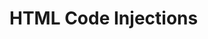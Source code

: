 # HTML Code Injections

## <script>
Use the `<script>` tag in the header to encapsulate or reference to the external JS file. 

### HTML Inline
```
<head> 
  <script> 
    function fingerScan(x) { 
      if (x == 1) { 
        $("#finger1").show(); 
      } 
    } 
  </script> 
</head> 
```

### External JavaScript File
```
<head> 
  <script src="resources/js/sop-controller.js"></script> 
  <script src="resources/js/donor-bus-logic.js"></script> 
</head>
```

# Functions
## Dynamic Functions 
`this["function_name_as_a_string"](parameters);`

## Arrow Functions 
`const variable_name = (parameters) => { your_code_here };`

## Anonymous Functions 
`const variable_name = function(parameters) { your_code_here }`

# Console
## Logging Hacks
https://www.sitepoint.com/beyond-console-log-level-up-your-debugging-skills/ 

# Comments
https://en.wikipedia.org/wiki/JSDoc

```
/**
 * Returns x raised to the n-th power.
 *
 * @param {number} x The number to raise.
 * @param {number} n The power, must be a natural number.
 * @return {number} x raised to the n-th power.
 */
function pow(x, n) {
  ...
}
```

# HTTP Requests
```
const baseURL = 'https://example.com/rest/api/2/search?';
const options = '&maxResults=20';
const username = 'api';
const token = '550e8400-e29b-41d4-a716-446655440000';

// Add basic authentication header data.
let headers = new Headers();
headers.set('Authorization', 'Basic ' + btoa(username + ":" + token));

// Fetch data from API.
async function getIssues() {
  let response = await fetch(baseURL + jql + options, {
  method: 'get',
  headers: headers
}); 

let data = await response.json();
console.log(data); 
```

# JSON
## Finding Keys
```
let JSON = { fname : "John", lname : "doe", age: 23 }
for (let key in JSON) console.log('key', key);
```

Output:
```
> "fname"
> "lname"
> "age"
```

# REGEX

## Instantiate
```
const re = /foo/;
const val = 'Hello';
let result = val.search(re);
```

## String Functions
```
const matches = 'aBC'.match(/[A-Z]/g);
// Output: Array [B, C]
```
```
const index = 'aBC'.search(/[A-Z]/);
// Output: 1
```
```
const next = 'aBC'.replace(/a/, 'A');
// Output: ABC
```
```
const result = /^dim/.test("dimValue");
// Output: true
``` 
